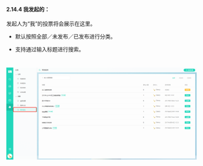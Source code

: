 #### 2.14.4 我发起的：

发起人为“我”的投票将会展示在这里。

* 默认按照全部／未发布／已发布进行分类。

* 支持通过输入标题进行搜索。

# ![](/assets/14.4我发起的.png)
